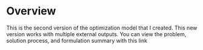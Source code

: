 # Overview
This is the second version of the optimization model that I created. This new version works with multiple external outputs. You can view the problem, solution process, and formulation summary with this link
